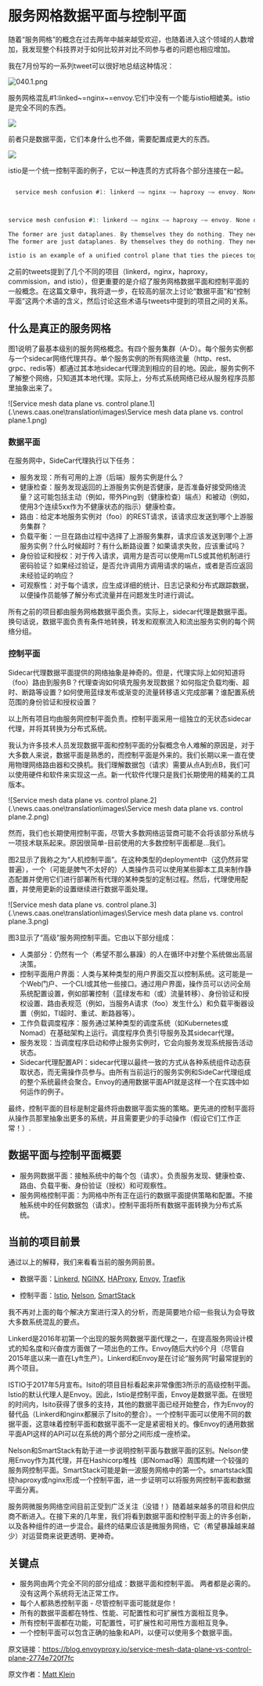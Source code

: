 # 服务网格数据平面与控制平面

随着“服务网格”的概念在过去两年中越来越受欢迎，也随着进入这个领域的人数增加，我发现整个科技界对于如何比较并对比不同参与者的问题也相应增加。

我在7月份写的一系列tweet可以很好地总结这种情况：

![040.1.png](.\news.caas.one\translation\images\040.1.png)

服务网格混乱#1:linked~=nginx~=envoy.它们中没有一个能与istio相媲美。istio是完全不同的东西。

![](.\news.caas.one\translation\images\040.2.png)

前者只是数据平面，它们本身什么也不做，需要配置成更大的东西。

![](.\news.caas.one\translation\images\040.3.png)

istio是一个统一控制平面的例子，它以一种连贯的方式将各个部分连接在一起。

```go

  service mesh confusion #1: linkerd ~= nginx ~= haproxy ~= envoy. None of them equal istio. istio is something else entirely. 1/



service mesh confusion #1: linkerd ~= nginx ~= haproxy ~= envoy. None of them equal istio. istio is something else entirely. 1/

The former are just dataplanes. By themselves they do nothing. They need to be configured into something larger. 2/
The former are just dataplanes. By themselves they do nothing. They need to be configured into something larger. 2/

istio is an example of a unified control plane that ties the pieces together in a coherent way. different layer. /end
```



之前的tweets提到了几个不同的项目（linkerd，nginx，haproxy，commission，and istio），但更重要的是介绍了服务网格数据平面和控制平面的一般概念。在这篇文章中，我将退一步，在较高的层次上讨论“数据平面”和“控制平面”这两个术语的含义，然后讨论这些术语与tweets中提到的项目之间的关系。

## 什么是真正的服务网格

图1说明了最基本级别的服务网格概念。有四个服务集群（A-D）。每个服务实例都与一个sidecar网络代理共存。单个服务实例的所有网络流量（http、rest、grpc、redis等）都通过其本地sidecar代理流到相应的目的地。因此，服务实例不了解整个网络，只知道其本地代理。实际上，分布式系统网络已经从服务程序员那里抽象出来了。

![Service mesh data plane vs. control plane.1](.\news.caas.one\translation\images\Service mesh data plane vs. control plane.1.png)



### 数据平面

在服务网中，SideCar代理执行以下任务：

- 服务发现：所有可用的上游（后端）服务实例是什么？ 
- 健康检查：服务发现返回的上游服务实例是否健康，是否准备好接受网络流量？这可能包括主动（例如，带外Ping到（健康检查）端点）和被动（例如，使用3个连续5xx作为不健康状态的指示）健康检查。
- 路由：给定本地服务实例对（foo）的REST请求，该请求应发送到哪个上游服务集群？
- 负载平衡：一旦在路由过程中选择了上游服务集群，请求应该发送到哪个上游服务实例？什么时候超时？有什么断路设置？如果请求失败，应该重试吗？
- 身份验证和授权：对于传入请求，调用方是否可以使用mTLS或其他机制进行密码验证？如果经过验证，是否允许调用方调用请求的端点，或者是否应返回未经验证的响应？
- 可观察性：对于每个请求，应生成详细的统计、日志记录和分布式跟踪数据，以便操作员能够了解分布式流量并在问题发生时进行调试。

所有之前的项目都由服务网格数据平面负责。实际上，sidecar代理是数据平面。换句话说，数据平面负责有条件地转换，转发和观察流入和流出服务实例的每个网络分组。

### 控制平面

Sidecar代理数据平面提供的网络抽象是神奇的。但是，代理实际上如何知道将（foo）路由到服务B？代理查询如何填充服务发现数据？如何指定负载均衡、超时、断路等设置？如何使用蓝绿发布或渐变的流量转移语义完成部署？谁配置系统范围的身份验证和授权设置？

以上所有项目均由服务网控制平面负责。控制平面采用一组独立的无状态sidecar代理，并将其转换为分布式系统。

我认为许多技术人员发现数据平面和控制平面的分裂概念令人难解的原因是，对于大多数人来说，数据平面是熟悉的，而控制平面是外来的。我们长期以来一直在使用物理网络路由器和交换机。我们理解数据包（请求）需要从点A到点B，我们可以使用硬件和软件来实现这一点。新一代软件代理只是我们长期使用的精美的工具版本。



![Service mesh data plane vs. control plane.2](.\news.caas.one\translation\images\Service mesh data plane vs. control plane.2.png)



然而，我们也长期使用控制平面，尽管大多数网络运营商可能不会将该部分系统与一项技术联系起来。原因很简单-目前使用的大多数控制平面都是…我们。

图2显示了我称之为“人机控制平面”。在这种类型的deployment中（这仍然非常普遍），一个（可能是脾气不太好的）人类操作员可以使用某些脚本工具来制作静态配置并使用它们进行部署所有代理的某种类型的定制过程。然后，代理使用配置，并使用更新的设置继续进行数据平面处理。



![Service mesh data plane vs. control plane.3](.\news.caas.one\translation\images\Service mesh data plane vs. control plane.3.png)



图3显示了“高级”服务网控制平面。它由以下部分组成：



- 人类部分：仍然有一个（希望不那么暴躁）的人在循环中对整个系统做出高层决策。
- 控制平面用户界面：人类与某种类型的用户界面交互以控制系统。这可能是一个Web门户、一个CLI或其他一些接口。通过用户界面，操作员可以访问全局系统配置设置，例如部署控制（蓝绿发布和（或）流量转移）、身份验证和授权设置、路由表规范（例如，当服务A请求（foo）发生什么）和负载平衡器设置（例如，TI超时、重试、断路器等）。
- 工作负载调度程序：服务通过某种类型的调度系统（如Kubernetes或Nomad）在基础架构上运行。调度程序负责引导服务及其sidecar代理。
- 服务发现：当调度程序启动和停止服务实例时，它会向服务发现系统报告活动状态。 
- Sidecar代理配置API：sidecar代理以最终一致的方式从各种系统组件动态获取状态，而无需操作员参与。由所有当前运行的服务实例和SideCar代理组成的整个系统最终会聚合。Envoy的通用数据平面API就是这样一个在实践中如何运作的例子。



最终，控制平面的目标是制定最终将由数据平面实施的策略。更先进的控制平面将从操作员那里抽象出更多的系统，并且需要更少的手动操作（假设它们工作正常！）.

## 数据平面与控制平面概要

- 服务网数据平面：接触系统中的每个包（请求）。负责服务发现、健康检查、路由、负载平衡、身份验证（授权）和可观察性。
- 服务网格控制平面：为网格中所有正在运行的数据平面提供策略和配置。不接触系统中的任何数据包（请求）。控制平面将所有数据平面转换为分布式系统。

## 当前的项目前景

通过以上的解释，我们来看看当前的服务网前景。



- 数据平面：[Linkerd](https://linkerd.io/), [NGINX](https://www.nginx.com/), [HAProxy](https://www.haproxy.com/), [Envoy](https://envoyproxy.github.io/), [Traefik](https://traefik.io/)

- 控制平面：[Istio](https://istio.io/), [Nelson](https://verizon.github.io/nelson/), [SmartStack](https://github.com/airbnb/synapse)

  

我不再对上面的每个解决方案进行深入的分析，而是简要地介绍一些我认为会导致大多数系统混乱的要点。

Linkerd是2016年初第一个出现的服务网数据平面代理之一，在提高服务网设计模式的知名度和兴奋度方面做了一项出色的工作。Envoy随后大约6个月（尽管自2015年底以来一直在Lyft生产）。Linkerd和Envoy是在讨论“服务网”时最常提到的两个项目。

ISTIO于2017年5月宣布。Isito的项目目标看起来非常像图3所示的高级控制平面。Istio的默认代理人是Envoy。因此，Istio是控制平面，Envoy是数据平面。在很短的时间内，Isito获得了很多的支持，其他的数据平面已经开始整合，作为Envoy的替代品（Linkerd和nginx都展示了Isito的整合）。一个控制平面可以使用不同的数据平面，这意味着控制平面和数据平面不一定是紧密相关的。像Envoy的通用数据平面API这样的API可以在系统的两个部分之间形成一座桥梁。

Nelson和SmartStack有助于进一步说明控制平面与数据平面的区别。Nelson使用Envoy作为其代理，并在Hashicorp堆栈（即Nomad等）周围构建一个较强的服务网控制平面。SmartStack可能是新一波服务网格中的第一个。smartstack围绕haproxy或nginx形成一个控制平面，进一步证明可以将服务网控制平面和数据平面分离。

服务网微服务网络空间目前正受到广泛关注（没错！）随着越来越多的项目和供应商不断进入。在接下来的几年里，我们将看到数据平面和控制平面上的许多创新，以及各种组件的进一步混合。最终的结果应该是微服务网络，它（希望暴躁越来越少）对运营商来说更透明、更神奇。

## 关键点

- 服务网由两个完全不同的部分组成：数据平面和控制平面。 两者都是必需的。 没有这两个系统将无法正常工作。
- 每个人都熟悉控制平面 - 尽管控制平面可能就是你！
- 所有的数据平面都在特性、性能、可配置性和可扩展性方面相互竞争。
- 所有控制平面都在功能，可配置性，可扩展性和可用性方面相互竞争。
- 一个控制平面可以包含正确的抽象和API，以便可以使用多个数据平面。







原文链接：https://blog.envoyproxy.io/service-mesh-data-plane-vs-control-plane-2774e720f7fc

原文作者：[Matt Klein](https://blog.envoyproxy.io/@mattklein123?source=post_page-----2774e720f7fc----------------------)